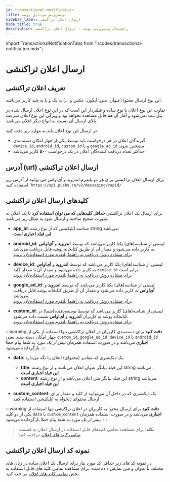 ```yaml
---
id: transactional-notification
title: وب‌سرویس موبایل پوشه
sidebar_label: ارسال اعلان تراکنشی
hide_title: true
description: راهنمای وب‌سرویس پوشه - ارسال اعلان تراکنشی
---
```


import TransactionalNotificationTabs from "./codes/transactional-notification.mdx";

# ارسال اعلان تراکنشی

## تعریف اعلان تراکنشی

این نوع ارسال محتوا (عنوان، متن، آیکون، عکس و ...) به یک و یا به چند کاربر می‌باشد.

تفاوت این نوع اعلان با نوع ساده و فیلتردار این است که در این نوع اعلان ارسال شده در پنل ثبت نمی‌شود و آمار آن هم قابل مشاهده نخواهد بود
و ویژگی این نوع اعلان سرعت بالای ارسال آن نسبت به انواع دیگر اعلان می‌باشد.

در ارسال این نوع اعلان باید به موارد زیر دقت کنید

- گیرندگان اعلان در هر درخواست باید توسط یکی از چهار امکان دسته‌بندی `device_id`, `android_id`, `custom_id` و یا `google_ad_id` مشخص شوند
- حداکثر تعداد دریافت کننده‌گان اعلان در یک درخواست **۵۰۰** کاربر می‌باشد

## آدرس (url) ارسال اعلان تراکنشی

برای ارسال اعلان تراکنشی برای هر دو پلتفرم اندروید و آی‌او‌اس می توانید از آدرس زیر استفاده کنید.
‍`https://api.pushe.co/v2/messaging/rapid/`

## کلید‌های ارسال اعلان تراکنشی

برای ارسال یک اعلان تراکنشی **حداقل کلیدهایی که می توان استفاده کرد** تا یک اعلان به صورت صحیح ساخته و ارسال شود به شکل زیر می‌باشد.

- **app_id**: شناسه اپلیکیشن که از نوع رشته string می‌باشد.    
    **این فیلد اجباری است**

- **android_id**: 
لیستی از شناسه‌(های) یکتا کاربر می‌باشد که توسط **اندروید** و **آی‌اواس** به کاربر داده می‌شود و
 مقدار آن از طریق کتابخانه پوشه قابل دریافت می‌باشد.    
[برای مشاده روش دریافت به راهنما پلتفرم مورد استفاده‌تان بروید](https://pushe.co/docs)


- **device_id**: 
لیستی از شناسه(های) یکتا کاربر می‌باشد که توسط **اندروید** و **آی‌او‌اس** به کاربر داده می‌شود و
 مقدار آن با مقدار کلید `device_id` برابر است.    
[برای مشاده روش دریافت به راهنما پلتفرم مورد استفاده‌تان بروید](https://pushe.co/docs)


- **google_ad_id**: 
لیستی از شناسه(های) یکتا کاربر می‌باشد که توسط **اندروید** و **آی‌او‌اس** به کاربر داده می‌شود و
 مقدار آن از طریق کتابخانه پوشه قابل دریافت می‌باشد.    
[برای مشاده روش دریافت به راهنما پلتفرم مورد استفاده‌تان بروید](https://pushe.co/docs)

- **custom_id**: 
لیستی از شناسه(های) کاربر می‌باشد که توسط توسعه‌دهنده(شما) در کتابخانه پوشه به کاربران **اندروید** و **آی‌او‌اس** نسبت داده می‌شود.    
[برای مشاده روش دریافت به راهنما پلتفرم مورد استفاده‌تان بروید](https://pushe.co/docs)

:::warning **دقت کنید**
برای دسته‌بندی کاربران در اعلان تراکنشی تنها استفاده از یکی از چهار امکان دسته بندی یعنی 
`custom_id`, `google_ad_id` ,`device_id` یا `android_id`
**اجباری** می‌باشد و در صورت استفاده همزمان *بیش از یک مورد* به شما پیام خطا بازگردانده می‌شود.
:::

- **data**: یک دیکشنری که مقادیر (محتوای) اعلان را نگه می‌دارد.    
    - **title**: این فیلد بیانگر عنوان اعلان می‌باشد و از نوع رشته string می‌باشد.    
        **این فیلد اجباری است**
    - **content**: این فیلد بیانگر متن اعلان می‌باشد و از نوع رشته string می‌باشد.    
        **این فیلد اجباری است**

- **custom_content**: یک دیکشنری که در داخل آن می‌توانید از کلید و مقدار برای ارسال محتوای دلخواه به اپلیکیشن استفاده کنید.    

:::warning **دقت کنید**
برای ارسال محتوا به کاربران در اعلان تراکنشی تنها استفاده از یکی از دو کلید
`data` یا `custom_content`
**اجباری** می‌باشد و در صورت استفاده همزمان *بیش از یک مورد* به شما پیام خطا بازگردانده می‌شود.
:::


> **نکته:** برای مشاهده تمامی کلید‌های قابل استفاده در ارسال اعلان به قسمت [تمامی کلید های اعلان](/docs/mobile-webservice/notification-keys-list) مراجعه کنید.

## نمونه کد ارسال اعلان تراکنشی

در نمونه کد های زیر حداقل کد مورد نیاز برای ارسال یک اعلان ساده در زبان های مختلف با عنوان و متن نمایش داده شده.
برای مشاهده تمامی کلید های قابل استفاده به بخش [تمامی کلید های اعلان](/docs/mobile-webservice/notification-keys-list) مراجعه کنید.

<TransactionalNotificationTabs />